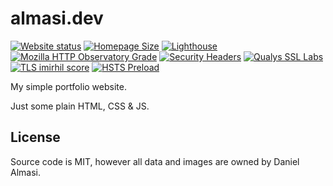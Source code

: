 # almasi.dev

[![Website status](https://img.shields.io/website?down_color=red&down_message=down&style=flat-square&up_color=brightgreen&up_message=up&url=https%3A%2F%2Falmasi.dev)](https://almasi.dev)
[![Homepage Size](https://img.shields.io/badge/size-498%20kB-blue?style=flat-square)](https://almasi.dev)
[![Lighthouse](https://img.shields.io/badge/Lighthouse-100%2F100-brightgreen?style=flat-square&logo=Lighthouse)](https://googlechrome.github.io/lighthouse/viewer/?psiurl=https%3A%2F%2Falmasi.dev%2F&strategy=desktop&category=performance&category=accessibility&category=best-practices&category=seo&utm_source=lh-chrome-ext)
[![Mozilla HTTP Observatory Grade](https://img.shields.io/mozilla-observatory/grade-score/almasi.dev?logo=mozilla&publish&style=flat-square)](https://observatory.mozilla.org/analyze/almasi.dev)
[![Security Headers](https://img.shields.io/security-headers?color=brightgreen&label=headers&style=flat-square&url=https%3A%2F%2Falmasi.dev)](https://securityheaders.com/?q=https%3A%2F%2Falmasi.dev)
[![Qualys SSL Labs](https://img.shields.io/badge/dynamic/json?color=brightgreen&label=Qualys&query=endpoints.0.grade&url=https%3A%2F%2Fapi.ssllabs.com%2Fapi%2Fv3%2Fanalyze%3Fpublish%3Don%26fromCache%3Don%26maxAge%3D72%26host%3Dalmasi.dev&style=flat-square)](https://www.ssllabs.com/ssltest/analyze.html?d=almasi.dev)
[![TLS imirhil score](https://img.shields.io/badge/dynamic/json?color=brightgreen&label=TLS%20Score&query=result.hosts.0.grade.details.score&url=https%3A%2F%2Ftls.imirhil.fr%2Fhttps%2Falmasi.dev.json&style=flat-square)](https://tls.imirhil.fr/https/almasi.dev)
[![HSTS Preload](https://img.shields.io/badge/HSTS-%E2%9C%93-brightgreen?style=flat-square&logo=google%20chrome&logoColor=white)](https://hstspreload.org/?domain=almasi.dev)

My simple portfolio website.

Just some plain HTML, CSS & JS.

## License

Source code is MIT, however all data and images are owned by Daniel Almasi.
